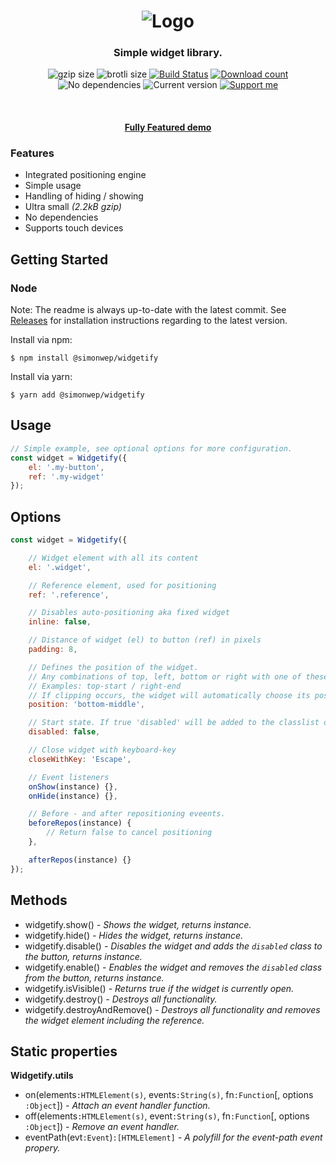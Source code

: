 <h1 align="center">
    <img src="https://user-images.githubusercontent.com/30767528/63182165-2c9f4f00-c052-11e9-931a-6d4aae6e621e.png" alt="Logo">
</h1>

<h3 align="center">
    Simple widget library.
</h3>

<p align="center">
  <img alt="gzip size" src="https://img.badgesize.io/https://raw.githubusercontent.com/Simonwep/widgetify/master/dist/widgetify.min.js?compression=gzip&style=flat-square">
  <img alt="brotli size" src="https://img.badgesize.io/https://raw.githubusercontent.com/Simonwep/widgetify/master/dist/widgetify.min.js?compression=brotli&style=flat-square">
  <a href="https://travis-ci.org/Simonwep/widgetify"><img
     alt="Build Status"
     src="https://img.shields.io/travis/Simonwep/widgetify.svg?style=popout-square"></a>
  <a href="https://www.npmjs.com/package/@simonwep/widgetify"><img
     alt="Download count"
     src="https://img.shields.io/npm/dm/@simonwep/widgetify.svg?style=popout-square"></a>
  <img alt="No dependencies" src="https://img.shields.io/badge/dependencies-none-27ae60.svg?style=popout-square">
  <img alt="Current version"
       src="https://img.shields.io/github/tag/Simonwep/widgetify.svg?color=3498DB&label=version&style=flat-square">
  <a href="https://www.patreon.com/simonwep"><img
     alt="Support me"
     src="https://img.shields.io/badge/patreon-support-3498DB.svg?style=popout-square"></a>
</p>

<br>

<h4 align="center">
  <a href="https://simonwep.github.io/widgetify/">Fully Featured demo</a>
</h4>

### Features
* Integrated positioning engine
* Simple usage
* Handling of hiding / showing
* Ultra small _(2.2kB gzip)_
* No dependencies
* Supports touch devices

## Getting Started
### Node
Note: The readme is always up-to-date with the latest commit. See [Releases](https://github.com/Simonwep/widgetify/releases) for installation instructions regarding to the latest version.

Install via npm:
```shell
$ npm install @simonwep/widgetify
```

Install via yarn:
```shell
$ yarn add @simonwep/widgetify
```

## Usage
```javascript
// Simple example, see optional options for more configuration.
const widget = Widgetify({
    el: '.my-button',
    ref: '.my-widget'
});
```

## Options
```javascript
const widget = Widgetify({

    // Widget element with all its content
    el: '.widget',

    // Reference element, used for positioning
    ref: '.reference',

    // Disables auto-positioning aka fixed widget
    inline: false,

    // Distance of widget (el) to button (ref) in pixels
    padding: 8,

    // Defines the position of the widget.
    // Any combinations of top, left, bottom or right with one of these optional modifiers: start, middle, end
    // Examples: top-start / right-end
    // If clipping occurs, the widget will automatically choose its position.
    position: 'bottom-middle',

    // Start state. If true 'disabled' will be added to the classlist of your ref element.
    disabled: false,

    // Close widget with keyboard-key
    closeWithKey: 'Escape',

    // Event listeners
    onShow(instance) {},
    onHide(instance) {},

    // Before - and after repositioning eveents. 
    beforeRepos(instance) {
        // Return false to cancel positioning
    },

    afterRepos(instance) {}
});
```

## Methods
* widgetify.show() _- Shows the widget, returns instance._
* widgetify.hide() _- Hides the widget, returns instance._
* widgetify.disable() _- Disables the widget and adds the `disabled` class to the button, returns instance._
* widgetify.enable() _- Enables the widget  and removes the `disabled` class from the button, returns instance._
* widgetify.isVisible() _- Returns true if the widget is currently open._
* widgetify.destroy() _- Destroys all functionality._
* widgetify.destroyAndRemove() _- Destroys all functionality and removes the widget element including the reference._

## Static properties
**Widgetify.utils**
* on(elements`:HTMLElement(s)`, events`:String(s)`, fn`:Function`[, options `:Object`]) _- Attach an event handler function._
* off(elements`:HTMLElement(s)`, event`:String(s)`, fn`:Function`[, options `:Object`]) _- Remove an event handler._
* eventPath(evt`:Event`)`:[HTMLElement]` _- A polyfill for the event-path event propery._
